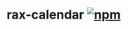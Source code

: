 # rax-calendar [![npm](https://img.shields.io/npm/v/rax-calendar.svg)](https://www.npmjs.com/package/rax-calendar)
